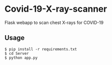 # Covid-19-X-ray-scanner
Flask webapp to scan chest X-rays for COVID-19

## Usage

```
$ pip install -r requirements.txt
$ cd Server
$ python app.py
```
